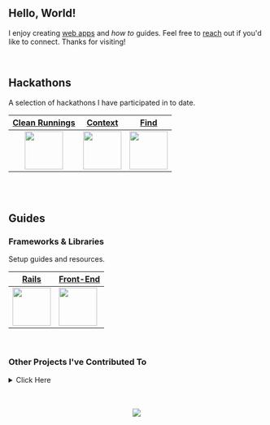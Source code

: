 ## Hello, World!

I enjoy creating [web apps](https://adrianhards.github.io/) and _how to_ guides. Feel free to [reach](https://www.linkedin.com/in/adrianhards/) out if you'd like to connect. Thanks for visiting!

<br>

## Hackathons
A selection of hackathons I have participated in to date.

<table>
  <thead>
    <tr>
      <th align="center"><a href="https://github.com/sandiskolarczyk/clean-runnings">Clean Runnings</a></th>
      <th align="center"><a href="https://github.com/adrianHards/Context">Context</a></th>
      <th align="center"><a href="https://github.com/adrianHards/Find">Find</a></th>
    </tr>
  </thead>
  <tbody>
    <tr>
      <td align="center"><a href="https://github.com/sandiskolarczyk/clean-runnings"><img src="https://pbs.twimg.com/profile_images/1498241570549731328/lks7Ir_o_400x400.jpg" width="75"></a></td>
      <td align="center"><a href="https://github.com/adrianHards/Context"><img src="https://railshackathon.com/assets/logo-40db3df7fb921a1c743f64def8409805b0ad67179efca108b2ece831766b9bf9.svg" width="75"></a></td>
      <td align="center"><a href="https://github.com/adrianHards/Find"><img src="https://hackforpeace.net/wp-content/uploads/2022/08/hfp-logo.svg" width="75"></a></td>
    </tr>
  </tbody>
</table>

<br>
<br>

## Guides

### Frameworks & Libraries
Setup guides and resources. 

<div align="left">

<table>
  <thead>
    <tr>
      <th align="center"><a href="https://github.com/adrianHards/learning-rails">Rails</a></th>
      <th align="center"><a href="https://github.com/adrianHards/learning-frontend">Front-End</a></th>
    </tr>
  </thead>
  <tbody>
    <tr>
      <td><a href="https://github.com/adrianHards/learning-rails"><img src="https://cdn3.iconfinder.com/data/icons/popular-services-brands-vol-2/512/ruby-on-rails-512.png" width="75"></a></td>
      <td><a href="https://github.com/adrianHards/learning-frontend"><img src="https://upload.wikimedia.org/wikipedia/commons/b/bf/Front-end-logo-color%402x.png" width="75"></a></td>
    </tr>
  </tbody>
</table>

</div>

<br>

### Other Projects I've Contributed To

<details>
  <summary>Click Here</summary>
  
  <table>
    <thead>
      <tr>
        <th align="center">Title</th>
        <th align="center">Description</th>
        <th align="center">Technologies</th>
        <th align="center">Team Of</th>
      </tr>
    </thead>
    <tbody>
      <tr>
        <td align="left"><a href="https://github.com/Loo-Ashworth/acebook-poke">Acebook</a></td>
        <td align="left">Facebook Clone</td>
        <td align="left">AJAX, Cypress, Express, JavaScript, Jest, MongoDB</td>
        <td align="center">4 Devs, 4 QAs</td>
      </tr>
      <tr>
        <td align="left"><a href="https://github.com/adrianHards/flask-chitter">Chitter</a></td>
        <td align="left">A Twitter Clone</td>
        <td align="left">Flask, Jest, Peewee (ORM), Python, Socket.io</td>
        <td align="center">Solo</td>
      </tr>
      <tr>
        <td align="left"><a href="https://github.com/Saamiya96/frontend-devDuel">DevDuel</a></td>
        <td align="left">Top Trumps Clone</td>
        <td align="left">Cypress, Flask, Jest, React, REST API, Socket.io, TypeScript</td>
        <td align="center">5</td>
      </tr>
      <tr>
        <td align="left"><a href="https://github.com/adrianHards/hotwire-reminder">Reminder</a></td>
        <td align="left">Apple Reminders Clone</td>
        <td align="left">Rails, Tailwind, Turbo</td>
        <td align="center">Solo</td>
      </tr>
      <tr>
        <td align="left"><a href="https://github.com/adrianHards/rails-trace">Trace</a></td>
        <td align="left">Digital Scavenger Hunt</td>
        <td align="left">AJAX, Rails, Postgres, Stimulus</td>
        <td align="center">3</td>
      </tr>
      <tr>
        <td align="left"><a href="https://github.com/adrianHards/rails-whippet-good">Whippet Good</a></td>
        <td align="left">AirBnB Clone</td>
        <td align="left">JavaScript, Rails, Postgres, Stimulus</td>
        <td align="center">5</td>
      </tr>
      <tr>
        <td align="left"><a href="https://github.com/Mentor-Pathway/mentor-platform">Mentor Pathway</a></td>
        <td align="left">Mentors Track Mentees</td>
        <td align="left">Postgres, Rails, RSpec, Tailwind</td>
        <td align="center">6</td>
      </tr>
    </tbody>
  </table>

</details>

<br>

<!-- [![](https://badges.peiyuan.ch/leetcode/puiiyuen/ranking?label=LeetCode&logo=leetcode)](https://leetcode.com/adrianLeetCode)
<img src="https://badges.peiyuan.ch/leetcode/adrianLeetCode/solved?difficulty=all">
<img src="https://badges.peiyuan.ch/leetcode/adrianLeetCode/solved?difficulty=easy">
<img src="https://badges.peiyuan.ch/leetcode/adrianLeetCode/solved?difficulty=medium">
<img src="https://badges.peiyuan.ch/leetcode/adrianLeetCode/solved?difficulty=hard">
 -->

<br>

<p align="center">
  <img src="https://visitor-badge.laobi.icu/badge?page_id=adrianhards" id="counter">
</p>
